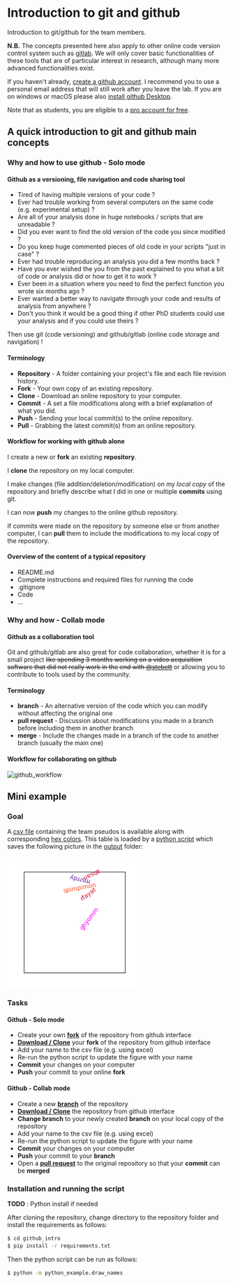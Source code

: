 # Introduction to git and github
Introduction to git/github for the team members.

**N.B.** The concepts presented here also apply to other online code version control system such as [gitlab](https://about.gitlab.com/). We will only cover basic functionalities of these tools that are of particular interest in research, although many more advanced functionalities exist.

If you haven't already, [create a github account](https://github.com/join). I recommend you to use a personal email address that will still work after you leave the lab. If you are on windows or macOS please also [install github Desktop](https://desktop.github.com/).

Note that as students, you are eligible to a [pro account for free](https://education.github.com/benefits/offers).

## A quick introduction to git and github main concepts

### Why and how to use github - Solo mode

#### Github as a versioning, file navigation and code sharing tool

- Tired of having multiple versions of your code ?
- Ever had trouble working from several computers on the same code (e.g. experimental setup) ?
- Are all of your analysis done in huge notebooks / scripts that are unreadable ?
- Did you ever want to find the old version of the code you since modified ?
- Do you keep huge commented pieces of old code in your scripts "just in case" ?
- Ever had trouble reproducing an analysis you did a few months back ?
- Have you ever wished the you from the past explained to you what a bit of code or analysis did or how to get it to work ?
- Ever been in a situation where you need to find the perfect function you wrote six months ago ?
- Ever wanted a better way to navigate through your code and results of analysis from anywhere ?
- Don't you think it would be a good thing if other PhD students could use your analysis and if you could use theirs ?

Then use git (code versioning) and github/gitlab (online code storage and navigation) !

#### Terminology

- **Repository** - A folder containing your project's file and each file revision history.
- **Fork** - Your own copy of an existing repository.
- **Clone** - Download an online repository to your computer.
- **Commit** - A set a file modifications along with a brief explanation of what you did.
- **Push** - Sending your local commit(s) to the online repository.
- **Pull** - Grabbing the latest commit(s) from an online repository.

#### Workflow for working with github alone

I create a new or **fork** an existing **repository**.

I **clone** the repository on my local computer.

I make changes (file addition/deletion/modification) on my *local copy* of the repository and briefly describe what I did in one or multiple **commits** using git.

I can now **push** my changes to the online github repository.

If commits were made on the repository by someone else or from another computer, I can **pull** them to include the modifications to my local copy of the repository.

#### Overview of the content of a typical repository

- README.md
- Complete instructions and required files for running the code
- .gitignore
- Code
- ...

### Why and how - Collab mode

#### Github as a collaboration tool
Git and github/gitlab are also great for code collaboration, whether it is for a small project ~~like spending 3 months working on a video acquisition software that did not really work in the end with [@stebett](https://github.com/stebett)~~ or allowing you to contribute to tools used by the community.

#### Terminology

- **branch** - An alternative version of the code which you can modify without affecting the original one
- **pull request** - Discussion about modifications you made in a branch before including them in another branch
- **merge** - Include the changes made in a branch of the code to another branch (usually the main one)


#### Workflow for collaborating on github

![github_workflow](https://i0.wp.com/build5nines.com/wp-content/uploads/2018/01/GitHub-Flow.png?fit=900%2C310&ssl=1)

## Mini example
### Goal

A [csv file](team_members.csv) containing the team pseudos is available along with corresponding [hex colors](https://g.co/kgs/QYgAHH). This table is loaded by a [python script](python_example/draw_names.py) which saves the following picture in the [output](output) folder:

![](output/out_python.png)

### Tasks

#### Github - Solo mode

- Create your own **[fork](https://docs.github.com/en/get-started/quickstart/fork-a-repo)** of the repository from github interface
- **[Download / Clone](https://docs.github.com/en/repositories/creating-and-managing-repositories/cloning-a-repository)** your **fork** of the repository from github interface
- Add your name to the csv file (e.g. using excel)
- Re-run the python script to update the figure with your name
- **Commit** your changes on your computer
- **Push** your commit to your online **fork**

#### Github - Collab mode

- Create a new **[branch](https://docs.github.com/en/pull-requests/collaborating-with-pull-requests/proposing-changes-to-your-work-with-pull-requests/creating-and-deleting-branches-within-your-repository#creating-a-branch)** of the repository
- **[Download / Clone](https://docs.github.com/en/repositories/creating-and-managing-repositories/cloning-a-repository)** the repository from github interface
- **Change branch** to your newly created **branch** on your local copy of the repository
- Add your name to the csv file (e.g. using excel)
- Re-run the python script to update the figure with your name
- **Commit** your changes on your computer
- **Push** your commit to your **branch**
- Open a **[pull request](https://docs.github.com/en/pull-requests/collaborating-with-pull-requests/proposing-changes-to-your-work-with-pull-requests/creating-a-pull-request)** to the original repository so that your **commit** can be **merged**



### Installation and running the script
**TODO** : Python install if needed

After cloning the repository, change directory to the repository folder and install the requirements as follows:

```bash
$ cd github_intro
$ pip install -r requirements.txt
```

Then the python script can be run as follows:
```bash
$ python -m python_example.draw_names
```
